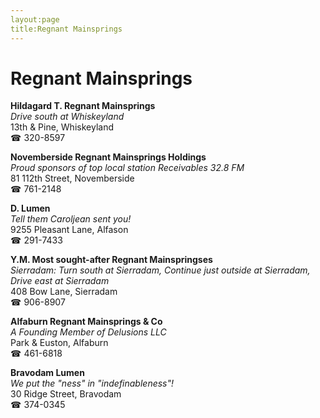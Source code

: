 ```yaml
---
layout:page
title:Regnant Mainsprings
---
```

# Regnant Mainsprings

**Hildagard T. Regnant Mainsprings**  
_Drive south at Whiskeyland_  
13th & Pine, Whiskeyland  
☎ 320-8597



**Novemberside Regnant Mainsprings Holdings**  
_Proud sponsors of top local station Receivables 32.8 FM_  
81 112th Street, Novemberside  
☎ 761-2148



**D. Lumen**  
_Tell them Caroljean sent you!_  
9255 Pleasant Lane, Alfason  
☎ 291-7433



**Y.M. Most sought-after Regnant Mainspringses**  
_Sierradam: Turn south at Sierradam, Continue just outside at Sierradam, Drive east at Sierradam_  
408 Bow Lane, Sierradam  
☎ 906-8907



**Alfaburn Regnant Mainsprings & Co**  
_A Founding Member of Delusions LLC_  
Park & Euston, Alfaburn  
☎ 461-6818



**Bravodam Lumen**  
_We put the "ness" in "indefinableness"!_  
30 Ridge Street, Bravodam  
☎ 374-0345




